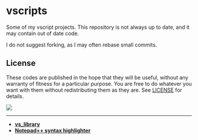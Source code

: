 # vscripts
Some of my vscript projects. This repository is not always up to date, and it may contain out of date code.

I do not suggest forking, as I may often rebase small commits.

## License
These codes are published in the hope that they will be useful, without any warranty of fitness for a particular purpose. You are free to do whatever you want with them without redistributing them as they are. See [LICENSE](LICENSE) for details.

[![](http://hits.dwyl.com/samisalreadytaken/vscripts.svg)](https://hits.dwyl.com/samisalreadytaken/vscripts)

---

* [**vs_library**](https://github.com/samisalreadytaken/vs_library)
* [**Notepad++ syntax highlighter**](https://gist.github.com/samisalreadytaken/5bcf322332074f31545ccb6651b88f2d)
